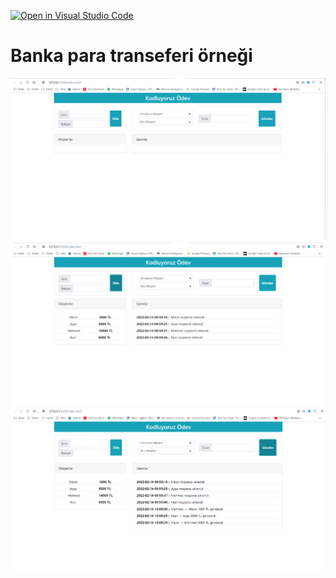 [![Open in Visual Studio Code](https://classroom.github.com/assets/open-in-vscode-f059dc9a6f8d3a56e377f745f24479a46679e63a5d9fe6f495e02850cd0d8118.svg)](https://classroom.github.com/online_ide?assignment_repo_id=7011994&assignment_repo_type=AssignmentRepo)

# Banka para transeferi örneği

<div ">
  <img src="https://raw.githubusercontent.com/patika-167-react-bootcamp/hw-week-2-mecitsezginn/main/image/1.png" title="hover text">
  <img src="https://raw.githubusercontent.com/patika-167-react-bootcamp/hw-week-2-mecitsezginn/main/image/2.png" title="hover text">
  <img src="https://raw.githubusercontent.com/patika-167-react-bootcamp/hw-week-2-mecitsezginn/main/image/3.png" title="hover text">
</div>
